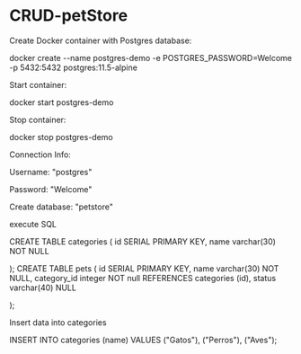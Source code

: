 # CRUD-petStore

Create Docker container with Postgres database:

docker create --name postgres-demo -e POSTGRES_PASSWORD=Welcome -p 5432:5432 postgres:11.5-alpine

Start container:

docker start postgres-demo

Stop container:

docker stop postgres-demo

Connection Info:

Username: "postgres"

Password: "Welcome"

Create database: "petstore"

execute SQL

CREATE TABLE categories 
(
    id  SERIAL PRIMARY KEY,
    name   varchar(30) NOT NULL

);
CREATE TABLE pets
(
    id  SERIAL PRIMARY KEY,
    name   varchar(30) NOT NULL,
    category_id  integer NOT null REFERENCES categories (id),
    status        varchar(40) NULL

);

Insert data into categories

INSERT INTO categories (name)
VALUES ("Gatos"),
       ("Perros"),
       ("Aves");
